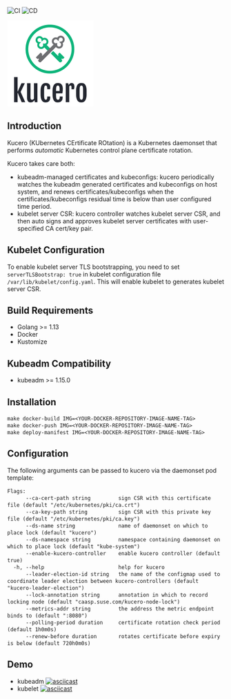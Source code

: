 ![CI](https://github.com/jenting/kucero/workflows/CI/badge.svg)
![CD](https://github.com/jenting/kucero/workflows/CD/badge.svg)

![kucero](logo.png)

## Introduction

Kucero (KUbernetes CErtificate ROtation) is a Kubernetes daemonset that
performs _automatic_ Kubernetes control plane certificate rotation.

Kucero takes care both:
- kubeadm-managed certificates and kubeconfigs: kucero periodically watches the kubeadm generated certificates and kubeconfigs on host system, and renews certificates/kubeconfigs when the certificates/kubeconfigs residual time is below than user configured time period.
- kubelet server CSR: kucero controller watches kubelet server CSR, and then auto signs and approves kubelet server certificates with user-specified CA cert/key pair.

## Kubelet Configuration

To enable kubelet server TLS bootstrapping, you need to set `serverTLSBootstrap: true` in kubelet configuration file `/var/lib/kubelet/config.yaml`. This will enable kubelet to generates kubelet server CSR.

## Build Requirements

- Golang >= 1.13
- Docker
- Kustomize

## Kubeadm Compatibility

- kubeadm >= 1.15.0

## Installation

```
make docker-build IMG=<YOUR-DOCKER-REPOSITORY-IMAGE-NAME-TAG>
make docker-push IMG=<YOUR-DOCKER-REPOSITORY-IMAGE-NAME-TAG>
make deploy-manifest IMG=<YOUR-DOCKER-REPOSITORY-IMAGE-NAME-TAG>
```

## Configuration

The following arguments can be passed to kucero via the daemonset pod template:

```
Flags:
      --ca-cert-path string         sign CSR with this certificate file (default "/etc/kubernetes/pki/ca.crt")
      --ca-key-path string          sign CSR with this private key file (default "/etc/kubernetes/pki/ca.key")
      --ds-name string              name of daemonset on which to place lock (default "kucero")
      --ds-namespace string         namespace containing daemonset on which to place lock (default "kube-system")
      --enable-kucero-controller    enable kucero controller (default true)
  -h, --help                        help for kucero
      --leader-election-id string   the name of the configmap used to coordinate leader election between kucero-controllers (default "kucero-leader-election")
      --lock-annotation string      annotation in which to record locking node (default "caasp.suse.com/kucero-node-lock")
      --metrics-addr string         the address the metric endpoint binds to (default ":8080")
      --polling-period duration     certificate rotation check period (default 1h0m0s)
      --renew-before duration       rotates certificate before expiry is below (default 720h0m0s)
```

##

## Demo

- kubeadm
  [![asciicast](https://asciinema.org/a/331662.svg)](https://asciinema.org/a/331662)
- kubelet
  [![asciicast](https://asciinema.org/a/331652.svg)](https://asciinema.org/a/331652)
